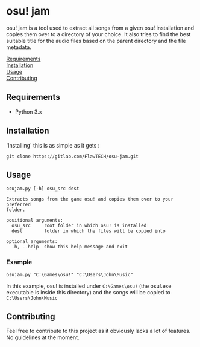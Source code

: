 # osu! jam
osu! jam is a tool used to extract all songs from a given osu! installation and copies them over to a directory of your choice. It also tries to find the best suitable title for the audio files based on the parent directory and the file metadata.

[Requirements](#requirements)  
[Installation](#installation)  
[Usage](#usage)  
[Contributing](#contributing)

## Requirements
* Python 3.x

## Installation
'Installing' this is as simple as it gets :
```
git clone https://gitlab.com/FlawTECH/osu-jam.git
```

## Usage
```
osujam.py [-h] osu_src dest

Extracts songs from the game osu! and copies them over to your preferred
folder.

positional arguments:
  osu_src     root folder in which osu! is installed
  dest        folder in which the files will be copied into

optional arguments:
  -h, --help  show this help message and exit
```

### Example
```
osujam.py "C:\Games\osu!" "C:\Users\John\Music"
```
In this example, osu! is installed under `C:\Games\osu!` (the osu!.exe executable is inside this directory) and the songs will be copied to `C:\Users\John\Music`

## Contributing
Feel free to contribute to this project as it obviously lacks a lot of features. No guidelines at the moment.